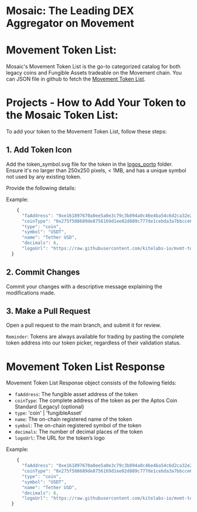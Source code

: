 # Mosaic: The Leading DEX Aggregator on Movement


# Movement Token List:
Mosaic's Movement Token List is the go-to categorized catalog for both legacy coins and Fungible Assets tradeable on the Movement chain. You can JSON file in github to fetch the [Movement Token List](https://raw.githubusercontent.com/kitelabs-io/mvmt-tokens/main/token-list-porto.json). 

# Projects - How to Add Your Token to the Mosaic Token List:

To add your token to the Movement Token List, follow these steps:

## 1. Add Token Icon

Add the token_symbol.svg file for the token in the [logos_porto](https://github.com/kitelabs-io/mvmt-tokens/tree/main/logos_porto) folder. Ensure it's no larger than 250x250 pixels, < 1MB, and has a unique symbol not used by any existing token. 

Provide the following details:


Example:

```typescript
    {
      "faAddress": "0xe161897670a0ee5a0e3c79c3b894a0c46e4ba54c6d2ca32e285ab4b01eb74b66",
      "coinType": "0x275f508689de8756169d1ee02d889c777de1cebda3a7bbcce63ba8a27c563c6f::tokens::USDT",
      "type": "coin",
      "symbol": "USDT",
      "name": "Tether USD",
      "decimals": 6,
      "logoUrl": "https://raw.githubusercontent.com/kitelabs-io/mvmt-tokens/main/logos_porto/USDT.png"
  }
```


## 2. Commit Changes

Commit your changes with a descriptive message explaining the modifications made.

## 3. Make a Pull Request

Open a pull request to the main branch, and submit it for review. 


`Reminder`: Tokens are always available for trading by pasting the complete token address into our token picker, regardless of their validation status.


# Movement Token List Response

Movement Token List Response object consists of the following fields:

- `faAddress`: The fungible asset address of the token
- `coinType`: The complete address of the token as per the Aptos Coin Standard (Legacy) (optional)
- `type`: 'coin' | 'fungibleAsset'
- `name`: The on-chain registered name of the token
- `symbol`: The on-chain registered symbol of the token
- `decimals`: The number of decimal places of the token
- `logoUrl`: The URL for the token’s logo


Example:

```typescript
    {
      "faAddress": "0xe161897670a0ee5a0e3c79c3b894a0c46e4ba54c6d2ca32e285ab4b01eb74b66",
      "coinType": "0x275f508689de8756169d1ee02d889c777de1cebda3a7bbcce63ba8a27c563c6f::tokens::USDT",
      "type": "coin",
      "symbol": "USDT",
      "name": "Tether USD",
      "decimals": 6,
      "logoUrl": "https://raw.githubusercontent.com/kitelabs-io/mvmt-tokens/main/logos_porto/USDT.png"
  }
```
